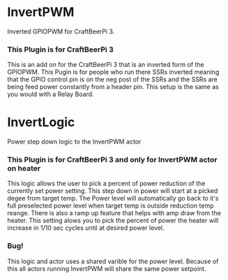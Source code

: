 # InvertPWM
Inverted GPIOPWM for CraftBeerPi 3.
### This Plugin is for CraftBeerPi 3
This is an add on for the CraftBeerPi 3 that is an inverted form of the GPIOPWM. This Pugin is for people who run there SSRs inverted meaning that the GPIO control pin is on the neg post of the SSRs and the SSRs are being feed power constantly from a header pin. This setup is the same as you would with a Relay Board.  
# InvertLogic
Power step down logic to the InvertPWM actor
### This Plugin is for CraftBeerPi 3 and only for InvertPWM actor on heater
This logic allows the user to pick a percent of power reduction of the currently set power setting.  This step down in power will start at a picked degee from target temp.  The Power level will automatically go back to it's full preselected power level when target temp is outside reduction temp reange.  There is also a ramp up feature that helps with amp draw from the heater.  This setting alows you to pick the percent of power the heater will increase in 1/10 sec cycles until at desired power level.
### Bug!
This logic and actor uses a shared varible for the power level.  Because of this all actors running InvertPWM will share the same power setpoint.  
